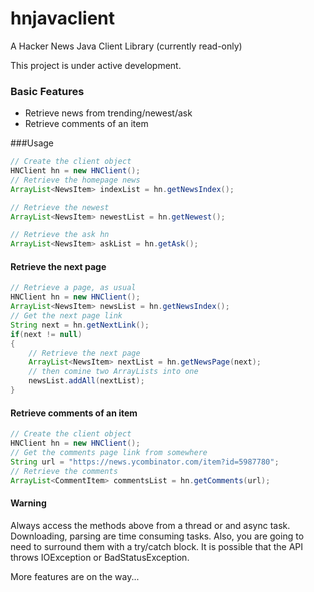 hnjavaclient
============
A Hacker News Java Client Library (currently read-only)

This project is under active development.

### Basic Features
- Retrieve news from trending/newest/ask
- Retrieve comments of an item


###Usage

```java
// Create the client object
HNClient hn = new HNClient();
// Retrieve the homepage news
ArrayList<NewsItem> indexList = hn.getNewsIndex();

// Retrieve the newest
ArrayList<NewsItem> newestList = hn.getNewest();

// Retrieve the ask hn
ArrayList<NewsItem> askList = hn.getAsk();
```

#### Retrieve the next page
```java
// Retrieve a page, as usual
HNClient hn = new HNClient();
ArrayList<NewsItem> newsList = hn.getNewsIndex();
// Get the next page link
String next = hn.getNextLink();
if(next != null)
{
	// Retrieve the next page
	ArrayList<NewsItem> nextList = hn.getNewsPage(next);
	// then comine two ArrayLists into one
	newsList.addAll(nextList);
}
```

#### Retrieve comments of an item
```java
// Create the client object
HNClient hn = new HNClient();
// Get the comments page link from somewhere
String url = "https://news.ycombinator.com/item?id=5987780";
// Retrieve the comments
ArrayList<CommentItem> commentsList = hn.getComments(url);
```

#### Warning
Always access the methods above from a thread or and async task. Downloading, parsing are time consuming tasks.
Also, you are going to need to surround them with a try/catch block. It is possible that the API throws IOException or BadStatusException.

More features are on the way...

